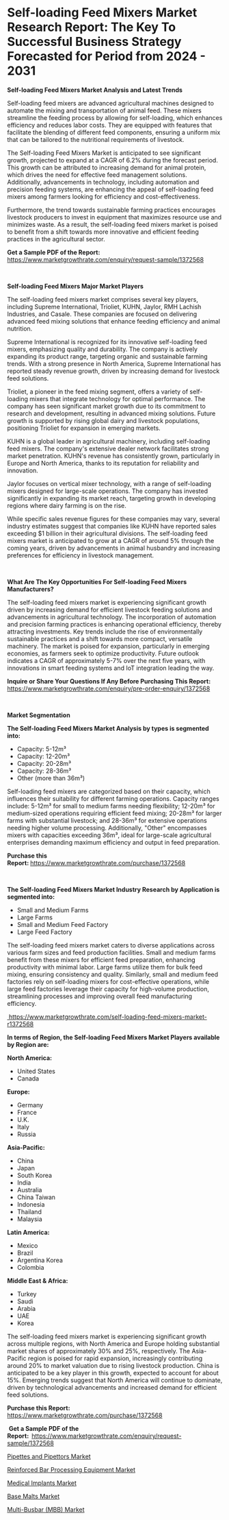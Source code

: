<p><h1>Self-loading Feed Mixers Market Research Report: The Key To Successful Business Strategy Forecasted for Period from 2024 - 2031</h1></p><p><strong>Self-loading Feed Mixers Market Analysis and Latest Trends</strong></p>
<p><p>Self-loading feed mixers are advanced agricultural machines designed to automate the mixing and transportation of animal feed. These mixers streamline the feeding process by allowing for self-loading, which enhances efficiency and reduces labor costs. They are equipped with features that facilitate the blending of different feed components, ensuring a uniform mix that can be tailored to the nutritional requirements of livestock.</p><p>The Self-loading Feed Mixers Market is anticipated to see significant growth, projected to expand at a CAGR of 6.2% during the forecast period. This growth can be attributed to increasing demand for animal protein, which drives the need for effective feed management solutions. Additionally, advancements in technology, including automation and precision feeding systems, are enhancing the appeal of self-loading feed mixers among farmers looking for efficiency and cost-effectiveness.</p><p>Furthermore, the trend towards sustainable farming practices encourages livestock producers to invest in equipment that maximizes resource use and minimizes waste. As a result, the self-loading feed mixers market is poised to benefit from a shift towards more innovative and efficient feeding practices in the agricultural sector.</p></p>
<p><strong>Get a Sample PDF of the Report:&nbsp;</strong> <a href="https://www.marketgrowthrate.com/enquiry/request-sample/1372568">https://www.marketgrowthrate.com/enquiry/request-sample/1372568</a></p>
<p>&nbsp;</p>
<p><strong>Self-loading Feed Mixers Major Market Players</strong></p>
<p><p>The self-loading feed mixers market comprises several key players, including Supreme International, Trioliet, KUHN, Jaylor, RMH Lachish Industries, and Casale. These companies are focused on delivering advanced feed mixing solutions that enhance feeding efficiency and animal nutrition.</p><p>Supreme International is recognized for its innovative self-loading feed mixers, emphasizing quality and durability. The company is actively expanding its product range, targeting organic and sustainable farming trends. With a strong presence in North America, Supreme International has reported steady revenue growth, driven by increasing demand for livestock feed solutions.</p><p>Trioliet, a pioneer in the feed mixing segment, offers a variety of self-loading mixers that integrate technology for optimal performance. The company has seen significant market growth due to its commitment to research and development, resulting in advanced mixing solutions. Future growth is supported by rising global dairy and livestock populations, positioning Trioliet for expansion in emerging markets.</p><p>KUHN is a global leader in agricultural machinery, including self-loading feed mixers. The company's extensive dealer network facilitates strong market penetration. KUHN's revenue has consistently grown, particularly in Europe and North America, thanks to its reputation for reliability and innovation.</p><p>Jaylor focuses on vertical mixer technology, with a range of self-loading mixers designed for large-scale operations. The company has invested significantly in expanding its market reach, targeting growth in developing regions where dairy farming is on the rise.</p><p>While specific sales revenue figures for these companies may vary, several industry estimates suggest that companies like KUHN have reported sales exceeding $1 billion in their agricultural divisions. The self-loading feed mixers market is anticipated to grow at a CAGR of around 5% through the coming years, driven by advancements in animal husbandry and increasing preferences for efficiency in livestock management.</p></p>
<p>&nbsp;</p>
<p><strong>What Are The Key Opportunities For Self-loading Feed Mixers Manufacturers?</strong></p>
<p><p>The self-loading feed mixers market is experiencing significant growth driven by increasing demand for efficient livestock feeding solutions and advancements in agricultural technology. The incorporation of automation and precision farming practices is enhancing operational efficiency, thereby attracting investments. Key trends include the rise of environmentally sustainable practices and a shift towards more compact, versatile machinery. The market is poised for expansion, particularly in emerging economies, as farmers seek to optimize productivity. Future outlook indicates a CAGR of approximately 5-7% over the next five years, with innovations in smart feeding systems and IoT integration leading the way.</p></p>
<p><strong>Inquire or Share Your Questions If Any Before Purchasing This Report:</strong> <a href="https://www.marketgrowthrate.com/enquiry/pre-order-enquiry/1372568">https://www.marketgrowthrate.com/enquiry/pre-order-enquiry/1372568</a></p>
<p>&nbsp;</p>
<p><strong>Market Segmentation</strong></p>
<p><strong>The Self-loading Feed Mixers Market Analysis by types is segmented into:</strong></p>
<p><ul><li>Capacity: 5-12m³</li><li>Capacity: 12-20m³</li><li>Capacity: 20-28m³</li><li>Capacity: 28-36m³</li><li>Other (more than 36m³)</li></ul></p>
<p><p>Self-loading feed mixers are categorized based on their capacity, which influences their suitability for different farming operations. Capacity ranges include: 5-12m³ for small to medium farms needing flexibility; 12-20m³ for medium-sized operations requiring efficient feed mixing; 20-28m³ for larger farms with substantial livestock; and 28-36m³ for extensive operations needing higher volume processing. Additionally, "Other" encompasses mixers with capacities exceeding 36m³, ideal for large-scale agricultural enterprises demanding maximum efficiency and output in feed preparation.</p></p>
<p><strong>Purchase this Report:&nbsp;</strong><a href="https://www.marketgrowthrate.com/purchase/1372568">https://www.marketgrowthrate.com/purchase/1372568</a></p>
<p>&nbsp;</p>
<p><strong>The Self-loading Feed Mixers Market Industry Research by Application is segmented into:</strong></p>
<p><ul><li>Small and Medium Farms</li><li>Large Farms</li><li>Small and Medium Feed Factory</li><li>Large Feed Factory</li></ul></p>
<p><p>The self-loading feed mixers market caters to diverse applications across various farm sizes and feed production facilities. Small and medium farms benefit from these mixers for efficient feed preparation, enhancing productivity with minimal labor. Large farms utilize them for bulk feed mixing, ensuring consistency and quality. Similarly, small and medium feed factories rely on self-loading mixers for cost-effective operations, while large feed factories leverage their capacity for high-volume production, streamlining processes and improving overall feed manufacturing efficiency.</p></p>
<p><a href="https://www.marketgrowthrate.com/self-loading-feed-mixers-market-r1372568">&nbsp;https://www.marketgrowthrate.com/self-loading-feed-mixers-market-r1372568</a></p>
<p><strong>In terms of Region, the Self-loading Feed Mixers Market Players available by Region are:</strong></p>
<p>
    <p> <strong> North America: </strong>
        <ul>
            <li>United States</li>
            <li>Canada</li>
        </ul>
        </p> 
    <p> <strong> Europe: </strong>
        <ul>
            <li>Germany</li>
            <li>France</li>
            <li>U.K.</li>
            <li>Italy</li>
            <li>Russia</li>
        </ul>
        </p> 
    <p> <strong> Asia-Pacific: </strong>
        <ul>
            <li>China</li>
            <li>Japan</li>
            <li>South Korea</li>
            <li>India</li>
            <li>Australia</li>
            <li>China Taiwan</li>
            <li>Indonesia</li>
            <li>Thailand</li>
            <li>Malaysia</li>
        </ul>
        </p> 
    <p> <strong> Latin America: </strong>
        <ul>
            <li>Mexico</li>
            <li>Brazil</li>
            <li>Argentina Korea</li>
            <li>Colombia</li>
        </ul>
        </p> 
    <p> <strong> Middle East & Africa: </strong>
        <ul>
            <li>Turkey</li>
            <li>Saudi</li>
            <li>Arabia</li>
            <li>UAE</li>
            <li>Korea</li>
        </ul>
    </p>
    </p>
<p><p>The self-loading feed mixers market is experiencing significant growth across multiple regions, with North America and Europe holding substantial market shares of approximately 30% and 25%, respectively. The Asia-Pacific region is poised for rapid expansion, increasingly contributing around 20% to market valuation due to rising livestock production. China is anticipated to be a key player in this growth, expected to account for about 15%. Emerging trends suggest that North America will continue to dominate, driven by technological advancements and increased demand for efficient feed solutions.</p></p>
<p><strong>Purchase this Report: </strong><a href="https://www.marketgrowthrate.com/purchase/1372568">https://www.marketgrowthrate.com/purchase/1372568</a></p>
<p>&nbsp;<strong>Get a Sample PDF of the Report:&nbsp;&nbsp;</strong><a href="https://www.marketgrowthrate.com/enquiry/request-sample/1372568">https://www.marketgrowthrate.com/enquiry/request-sample/1372568</a></p>
<p><strong></strong></p>
<p><p><a href="https://www.linkedin.com/pulse/pipettes-pipettors-market-share-size-trends-industry-analysis-havhc">Pipettes and Pipettors Market</a></p><p><a href="https://github.com/rahu1506/Market-Research-Report-List-6/blob/main/reinforced-bar-processing-equipment-market.md">Reinforced Bar Processing Equipment Market</a></p><p><a href="https://www.linkedin.com/pulse/global-medical-implants-industry-analysis-report-market-size-share-6xihc">Medical Implants Market</a></p><p><a href="https://medium.com/@ernidarwin455/base-malts-market-growth-market-segmentation-and-regional-analysis-global-forecast-2031-822a748ccac1?postPublishedType=repub">Base Malts Market</a></p><p><a href="https://issuu.com/reportprime-2/docs/multi-busbar-mbb-market-size-2030.p_97f3e4666641c8">Multi-Busbar (MBB) Market</a></p></p>